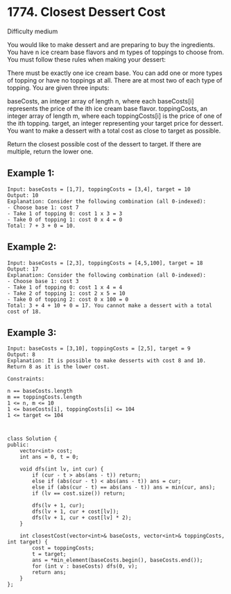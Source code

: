 # 1774. Closest Dessert Cost
Difficulty medium

You would like to make dessert and are preparing to buy the ingredients. You have n ice cream base flavors and m types of toppings to choose from. You must follow these rules when making your dessert:

There must be exactly one ice cream base.
You can add one or more types of topping or have no toppings at all.
There are at most two of each type of topping.
You are given three inputs:

baseCosts, an integer array of length n, where each baseCosts[i] represents the price of the ith ice cream base flavor.
toppingCosts, an integer array of length m, where each toppingCosts[i] is the price of one of the ith topping.
target, an integer representing your target price for dessert.
You want to make a dessert with a total cost as close to target as possible.

Return the closest possible cost of the dessert to target. If there are multiple, return the lower one.

 
## Example 1:
```
Input: baseCosts = [1,7], toppingCosts = [3,4], target = 10
Output: 10
Explanation: Consider the following combination (all 0-indexed):
- Choose base 1: cost 7
- Take 1 of topping 0: cost 1 x 3 = 3
- Take 0 of topping 1: cost 0 x 4 = 0
Total: 7 + 3 + 0 = 10.
```


## Example 2:
```
Input: baseCosts = [2,3], toppingCosts = [4,5,100], target = 18
Output: 17
Explanation: Consider the following combination (all 0-indexed):
- Choose base 1: cost 3
- Take 1 of topping 0: cost 1 x 4 = 4
- Take 2 of topping 1: cost 2 x 5 = 10
- Take 0 of topping 2: cost 0 x 100 = 0
Total: 3 + 4 + 10 + 0 = 17. You cannot make a dessert with a total cost of 18.
```


## Example 3:
```
Input: baseCosts = [3,10], toppingCosts = [2,5], target = 9
Output: 8
Explanation: It is possible to make desserts with cost 8 and 10. Return 8 as it is the lower cost.
```


```
Constraints:

n == baseCosts.length
m == toppingCosts.length
1 <= n, m <= 10
1 <= baseCosts[i], toppingCosts[i] <= 104
1 <= target <= 104
```


#
```
class Solution {
public:
    vector<int> cost;
    int ans = 0, t = 0;
    
    void dfs(int lv, int cur) {
        if (cur - t > abs(ans - t)) return;
        else if (abs(cur - t) < abs(ans - t)) ans = cur;
        else if (abs(cur - t) == abs(ans - t)) ans = min(cur, ans);
        if (lv == cost.size()) return;

        dfs(lv + 1, cur);
        dfs(lv + 1, cur + cost[lv]);
        dfs(lv + 1, cur + cost[lv] * 2);
    }

    int closestCost(vector<int>& baseCosts, vector<int>& toppingCosts, int target) {
        cost = toppingCosts;
        t = target;
        ans = *min_element(baseCosts.begin(), baseCosts.end());
        for (int v : baseCosts) dfs(0, v);
        return ans;
    }    
};
```